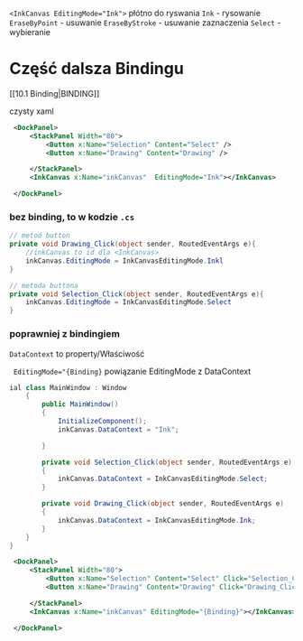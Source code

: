 
`<InkCanvas EditingMode="Ink">` płótno do ryswania
`Ink` - rysowanie
`EraseByPoint` - usuwanie
`EraseByStroke` - usuwanie zaznaczenia
`Select` - wybieranie

# Część dalsza Bindingu 
[[10.1 Binding|BINDING]]

czysty xaml
```xml
 <DockPanel>
     <StackPanel Width="80">
         <Button x:Name="Selection" Content="Select" />
		 <Button x:Name="Drawing" Content="Drawing" />

     </StackPanel>
     <InkCanvas x:Name="inkCanvas"  EditingMode="Ink"></InkCanvas>

 </DockPanel>
```
### bez binding, to w kodzie `.cs`
```c#
// metod button
private void Drawing_Click(object sender, RoutedEventArgs e){
	//inkCanvas to id dla <InkCanvas>
	inkCanvas.EditingMode = InkCanvasEditingMode.Inkl
}

// metoda buttona
private void Selection_Click(object sender, RoutedEventArgs e){
	inkCanvas.EditingMode = InkCanvasEditingMode.Select
}
```

### poprawniej z bindingiem
`DataContext` to property/Właściwość 

` EditingMode="{Binding}` powiązanie EditingMode z DataContext

```c#
ial class MainWindow : Window
    {
        public MainWindow()
        {
            InitializeComponent();
            inkCanvas.DataContext = "Ink";

        }

        private void Selection_Click(object sender, RoutedEventArgs e)
        {
            inkCanvas.DataContext = InkCanvasEditingMode.Select;
        }

        private void Drawing_Click(object sender, RoutedEventArgs e)
        {
            inkCanvas.DataContext = InkCanvasEditingMode.Ink;
        }
    }
}
```


```xml
 <DockPanel>
     <StackPanel Width="80">
         <Button x:Name="Selection" Content="Select" Click="Selection_Click" />
         <Button x:Name="Drawing" Content="Drawing" Click="Drawing_Click" />

     </StackPanel>
     <InkCanvas x:Name="inkCanvas" EditingMode="{Binding}"></InkCanvas>

 </DockPanel>
```








